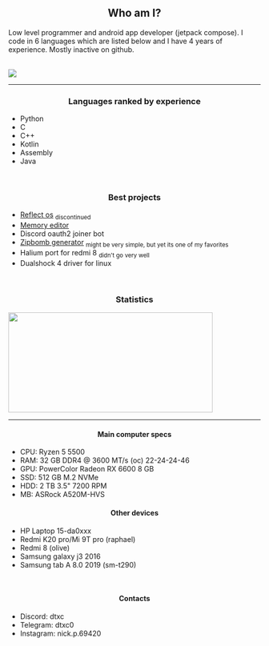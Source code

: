 <h2 align="center">Who am I?</h2>
Low level programmer and android app developer (jetpack compose). I code in 6 languages which are listed below and I have 4 years of experience. Mostly inactive on github. 
<br>
<br>

![](https://komarev.com/ghpvc/?username=dtxc)
<hr>
<h3 align="center">Languages ranked by experience</h3>

+ Python
+ C
+ C++
+ Kotlin
+ Assembly
+ Java

<br>

<h3 align="center">Best projects</h3>

+ [Reflect os](https://github.com/dtxc/reflect-os) <sub>discontinued</sub>
+ [Memory editor](https://github.com/dtxc/memory-editor)
+ Discord oauth2 joiner bot
+ [Zipbomb generator](https://github.com/dtxc/zipbomb-generator) <sub>might be very simple, but yet its one of my favorites</sub>
+ Halium port for redmi 8 <sub>didn't go very well</sub>
+ Dualshock 4 driver for linux

<br>

<h3 align="center">Statistics</h3>
<img align="center" width="90%" height="200" src="https://github-readme-stats.vercel.app/api/top-langs/?username=dtxc&&layout=compact&langs_count=6&theme=dark">

<hr>

<h4 align="center">Main computer specs</h4>

+ CPU: Ryzen 5 5500
+ RAM: 32 GB DDR4 @ 3600 MT/s (oc) 22-24-24-46
+ GPU: PowerColor Radeon RX 6600 8 GB
+ SSD: 512 GB M.2 NVMe
+ HDD: 2 TB 3.5" 7200 RPM
+ MB:  ASRock A520M-HVS

<h4 align="center">Other devices</h4>

+ HP Laptop 15-da0xxx
+ Redmi K20 pro/Mi 9T pro (raphael)
+ Redmi 8 (olive)
+ Samsung galaxy j3 2016
+ Samsung tab A 8.0 2019 (sm-t290)

<br>

<h4 align="center">Contacts</h4>

+ Discord: dtxc
+ Telegram: dtxc0
+ Instagram: nick.p.69420
